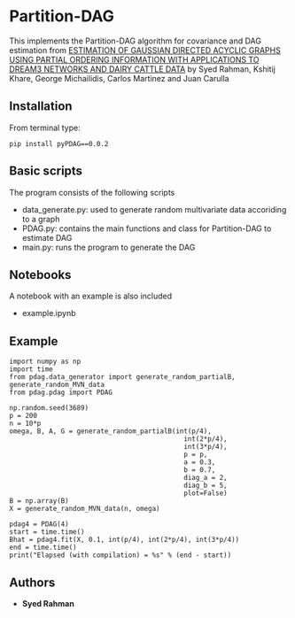 # Partition-DAG

This implements the Partition-DAG algorithm for covariance and DAG estimation from [ESTIMATION OF GAUSSIAN DIRECTED ACYCLIC GRAPHS USING PARTIAL ORDERING INFORMATION WITH APPLICATIONS TO DREAM3 NETWORKS AND DAIRY CATTLE DATA](https://arxiv.org/pdf/1902.05173.pdf) by Syed Rahman, Kshitij Khare, George Michailidis, Carlos Martinez and Juan Carulla

## Installation

From terminal type:
```
pip install pyPDAG==0.0.2
```

## Basic scripts

The program consists of the following scripts
* data_generate.py: used to generate random multivariate data accoriding to a graph
* PDAG.py: contains the main functions and class for Partition-DAG to estimate DAG
* main.py: runs the program to generate the DAG

## Notebooks

A notebook with an example is also included
* example.ipynb

## Example

```
import numpy as np
import time
from pdag.data_generator import generate_random_partialB, generate_random_MVN_data
from pdag.pdag import PDAG

np.random.seed(3689)
p = 200
n = 10*p
omega, B, A, G = generate_random_partialB(int(p/4), 
                                            int(2*p/4), 
                                            int(3*p/4),
                                            p = p,
                                            a = 0.3,
                                            b = 0.7,
                                            diag_a = 2,
                                            diag_b = 5,
                                            plot=False)
B = np.array(B)
X = generate_random_MVN_data(n, omega)

pdag4 = PDAG(4)
start = time.time()
Bhat = pdag4.fit(X, 0.1, int(p/4), int(2*p/4), int(3*p/4))
end = time.time()
print("Elapsed (with compilation) = %s" % (end - start))
```

## Authors

* **Syed Rahman**